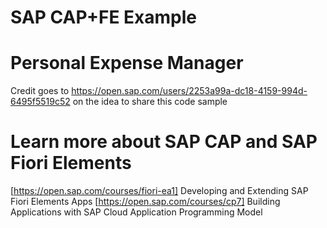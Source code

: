 # SAP CAP+FE Example

# Personal Expense Manager 

Credit goes to https://open.sap.com/users/2253a99a-dc18-4159-994d-6495f5519c52 on the idea to share this code sample

# Learn more about SAP CAP and SAP Fiori Elements 
[https://open.sap.com/courses/fiori-ea1] Developing and Extending SAP Fiori Elements Apps
[https://open.sap.com/courses/cp7] Building Applications with SAP Cloud Application Programming Model


